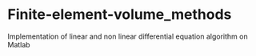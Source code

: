 # Finite-element-volume_methods
Implementation of linear and non linear differential equation algorithm on Matlab
